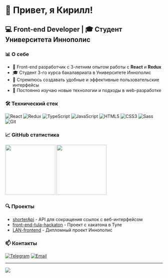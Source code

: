 # 👋 Привет, я Кирилл!

## 💻 Front-end Developer | 🎓 Студент Университета Иннополис

### 📊 О себе

- 💼 Front-end разработчик с 3-летним опытом работы с **React** и **Redux**
- 🎓 Студент 3-го курса бакалавриата в Университете Иннополис
- 🚀 Стремлюсь создавать удобные и эффективные пользовательские интерфейсы
- 🌱 Постоянно изучаю новые технологии и подходы в web-разработке

### 🛠️ Технический стек

![React](https://img.shields.io/badge/-React-61DAFB?style=flat-square&logo=react&logoColor=black)
![Redux](https://img.shields.io/badge/-Redux-764ABC?style=flat-square&logo=redux&logoColor=white)
![TypeScript](https://img.shields.io/badge/-TypeScript-3178C6?style=flat-square&logo=typescript&logoColor=white)
![JavaScript](https://img.shields.io/badge/-JavaScript-F7DF1E?style=flat-square&logo=javascript&logoColor=black)
![HTML5](https://img.shields.io/badge/-HTML5-E34F26?style=flat-square&logo=html5&logoColor=white)
![CSS3](https://img.shields.io/badge/-CSS3-1572B6?style=flat-square&logo=css3&logoColor=white)
![Sass](https://img.shields.io/badge/-Sass-CC6699?style=flat-square&logo=sass&logoColor=white)
![Git](https://img.shields.io/badge/-Git-F05032?style=flat-square&logo=git&logoColor=white)

### 📈 GitHub статистика

<img height="160em" src="https://github-readme-stats.vercel.app/api?username=MarketerKA&show_icons=true&theme=react&include_all_commits=true&count_private=true"/>
<img height="160em" src="https://github-readme-stats.vercel.app/api/top-langs/?username=MarketerKA&layout=compact&langs_count=7&theme=react"/>

### 🔍 Проекты

- [shorterApi](https://github.com/MarketerKA/shorterApi) - API для сокращения ссылок с веб-интерфейсом
- [front-end-tula-hackaton](https://github.com/MarketerKA/front-end-tula-hackaton) - Проект с хакатона в Туле
- [LAN-frontend](https://github.com/IU-Capstone-Project-2024/LAN-frontend) - Дипломный проект Иннополис

### 📫 Контакты

[![Telegram](https://img.shields.io/badge/-Telegram-2CA5E0?style=flat-square&logo=telegram&logoColor=white)](https://t.me/Marketer7)
[![Email](https://img.shields.io/badge/-Email-D14836?style=flat-square&logo=gmail&logoColor=white)](mailto:advertinno@gmail.com)

---

![](https://komarev.com/ghpvc/?username=MarketerKA&color=blueviolet&style=flat-square)